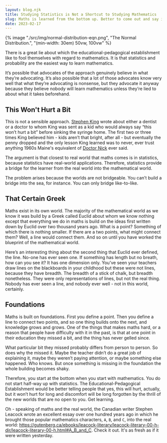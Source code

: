 ```yaml
---
layout: blog.njk
title: Studying Statistics is Not a Shortcut to Studying Mathematics
slug: Maths is learned from the bottom up. Better to come out and say it than pretend there's any easy way around it.
date: 2023-02-17
---
```


{% image "./src/img/normal-distribution-eqn.png", "The Normal Distribution.", "(min-width: 30em) 50vw, 100vw" %}

There is a great lie about which the educational-pedagogical establishment like to fool themselves with regard to mathematics. It is that statistics and probability are the easiest way to learn mathematics.

It’s possible that advocates of the approach genuinely believe in what they’re advocating. It’s also possible that a lot of those advocates know very well that what they’re advocating is nonsense, but they advocate it anyway because they believe nobody will learn mathematics unless they’re lied to about what it takes beforehand.

## This Won't Hurt a Bit
This is not a sensible approach. [Stephen King](https://www.bookdepository.com/On-Writing-Stephen-King/9781444723250?ref=grid-view&qid=1676594008152&sr=1-1) wrote about either a dentist or a doctor to whom King was sent as a kid who would always say “this won’t hurt a bit” before sinking the syringe home. The first two or three times King believed him - kids aren’t that bright, after all - but eventually the penny dropped and the only lesson King learned was to never, ever trust anything 1960s Maine's equivalent of [Doctor Nick](https://simpsonswiki.com/wiki/Nick_Riviera) ever said.

The argument is that closest to real world that maths comes is in statistics, because statistics have real-world applications. Therefore, statistics provide a bridge for the learner from the real world into the mathematical world. 

The problem arises because the worlds are not bridgeable. You can’t build a bridge into the sea, for instance. You can only bridge like-to-like.

## That Certain Greek
Maths exist in its own world. The majority of the mathematical world as we know it was build by a Greek called Euclid about whom we know nothing except that everything we do in maths is build on the ideas first written down by Euclid over two thousand years ago. What is a point? Something of which there is nothing smaller. If there are a two points, what might connect them? Well, a line would connect them. And so on until you have worked the blueprint of the mathematical world.

Here’s an interesting thing about the second thing that Euclid ever defined, the line. No-one has ever seen one. If something has length but no breath, how can you see it? It has one dimension only. You’ve seen your teachers draw lines on the blackboards in your childhood but these were not lines, because they have breadth. The breadth of a stick of chalk, but breadth nonetheless. They were only representations of lines, but not the real thing. Nobody has ever seen a line, and nobody ever well - not in this world, certainly.

## Foundations
Maths is built on foundations. First you define a point. Then you define a line to connect two points, and so one thing builds onto the next, and knowledge grows and grows. One of the things that makes maths hard, or a reason that people have difficulty with it in the past, is that at one point in their education they missed a bit, and the thing has never gelled since.

What particular bit they missed probably differs from person to person. So does why the missed it. Maybe the teacher didn’t do a great job of explaining it, maybe they weren’t paying attention, or maybe something else happened. Who knows. But once something is missing in the foundation the whole building becomes shaky.

Therefore, you start at the bottom when you start with mathematics. You do not start half-way up with statistics. The Educational-Pedagogical Establishment would be better telling people that yes, this will hurt, actually, but it won’t hurt for long and discomfort will be long forgotten by the thrill of the new worlds that are no open to you. Get learning. 

Oh - speaking of maths and the real world, the Canadian writer Stephen Leacock wrote an excellent essay over one hundred years ago in which he brought those popular mathematics characters, `A`, `B`, and `C`, into the real world: https://gutenberg.ca/ebooks/leacock-literary/leacock-literary-00-h-dir/leacock-literary-00-h.html#A_B_and_C. Check it out. It's as fresh as if it were written yesterday.